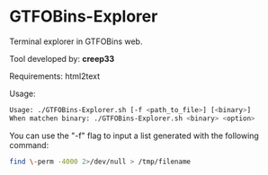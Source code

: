 # GTFOBins-Explorer
Terminal explorer in GTFOBins web.

Tool developed by: **creep33**

Requirements: html2text

Usage: 
```bash 
Usage: ./GTFOBins-Explorer.sh [-f <path_to_file>] [<binary>]
When matchen binary: ./GTFOBins-Explorer.sh <binary> <option>
```

You can use the "-f" flag to input a list generated with the following command:

```bash
find \-perm -4000 2>/dev/null > /tmp/filename
```
